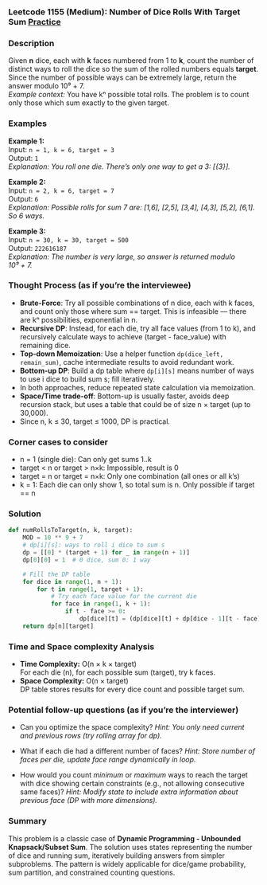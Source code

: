 ### Leetcode 1155 (Medium): Number of Dice Rolls With Target Sum [Practice](https://leetcode.com/problems/number-of-dice-rolls-with-target-sum)

### Description  
Given **n** dice, each with **k** faces numbered from 1 to **k**, count the number of distinct ways to roll the dice so the sum of the rolled numbers equals **target**. Since the number of possible ways can be extremely large, return the answer modulo 10⁹ + 7.  
*Example context:* You have kⁿ possible total rolls. The problem is to count only those which sum exactly to the given target.

### Examples  

**Example 1:**  
Input: `n = 1, k = 6, target = 3`  
Output: `1`  
*Explanation: You roll one die. There’s only one way to get a 3: [{3}].*

**Example 2:**  
Input: `n = 2, k = 6, target = 7`  
Output: `6`  
*Explanation: Possible rolls for sum 7 are: [1,6], [2,5], [3,4], [4,3], [5,2], [6,1]. So 6 ways.*

**Example 3:**  
Input: `n = 30, k = 30, target = 500`  
Output: `222616187`  
*Explanation: The number is very large, so answer is returned modulo 10⁹ + 7.*

### Thought Process (as if you’re the interviewee)  
- **Brute-Force**: Try all possible combinations of n dice, each with k faces, and count only those where sum == target. This is infeasible — there are kⁿ possibilities, exponential in n.
- **Recursive DP**: Instead, for each die, try all face values (from 1 to k), and recursively calculate ways to achieve (target - face_value) with remaining dice.  
- **Top-down Memoization**: Use a helper function `dp(dice_left, remain_sum)`, cache intermediate results to avoid redundant work.
- **Bottom-up DP**: Build a dp table where `dp[i][s]` means number of ways to use i dice to build sum s; fill iteratively.
- In both approaches, reduce repeated state calculation via memoization.
- **Space/Time trade-off**: Bottom-up is usually faster, avoids deep recursion stack, but uses a table that could be of size n × target (up to 30,000).
- Since n, k ≤ 30, target ≤ 1000, DP is practical.

### Corner cases to consider  
- n = 1 (single die): Can only get sums 1..k
- target < n or target > n×k: Impossible, result is 0
- target = n or target = n×k: Only one combination (all ones or all k’s)
- k = 1: Each die can only show 1, so total sum is n. Only possible if target == n

### Solution

```python
def numRollsToTarget(n, k, target):
    MOD = 10 ** 9 + 7
    # dp[i][s]: ways to roll i dice to sum s
    dp = [[0] * (target + 1) for _ in range(n + 1)]
    dp[0][0] = 1  # 0 dice, sum 0: 1 way

    # Fill the DP table
    for dice in range(1, n + 1):
        for t in range(1, target + 1):
            # Try each face value for the current die
            for face in range(1, k + 1):
                if t - face >= 0:
                    dp[dice][t] = (dp[dice][t] + dp[dice - 1][t - face]) % MOD
    return dp[n][target]
```

### Time and Space complexity Analysis  

- **Time Complexity:** O(n × k × target)  
  For each die (n), for each possible sum (target), try k faces.
- **Space Complexity:** O(n × target)  
  DP table stores results for every dice count and possible target sum.

### Potential follow-up questions (as if you’re the interviewer)  

- Can you optimize the space complexity?
  *Hint: You only need current and previous rows (try rolling array for dp).*

- What if each die had a different number of faces?
  *Hint: Store number of faces per die, update face range dynamically in loop.*

- How would you count *minimum* or *maximum* ways to reach the target with dice showing certain constraints (e.g., not allowing consecutive same faces)?
  *Hint: Modify state to include extra information about previous face (DP with more dimensions).*

### Summary
This problem is a classic case of **Dynamic Programming - Unbounded Knapsack/Subset Sum**. The solution uses states representing the number of dice and running sum, iteratively building answers from simpler subproblems. The pattern is widely applicable for dice/game probability, sum partition, and constrained counting questions.